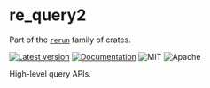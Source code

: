 # re_query2

Part of the [`rerun`](https://github.com/rerun-io/rerun) family of crates.

[![Latest version](https://img.shields.io/crates/v/re_query2.svg)](https://crates.io/crates/re_query2)
[![Documentation](https://docs.rs/re_query2/badge.svg)](https://docs.rs/re_query2)
![MIT](https://img.shields.io/badge/license-MIT-blue.svg)
![Apache](https://img.shields.io/badge/license-Apache-blue.svg)

High-level query APIs.
